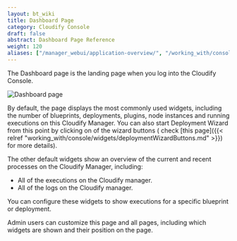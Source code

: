 ```yaml
---
layout: bt_wiki
title: Dashboard Page
category: Cloudify Console
draft: false
abstract: Dashboard Page Reference
weight: 120
aliases: ["/manager_webui/application-overview/", "/working_with/console/application-overview/"]
---
```


The Dashboard page is the landing page when you log into the Cloudify Console. 

![Dashboard page]( /images/ui/ui-dashboard-page.png )

By default, the page displays the most commonly used widgets, including the number of blueprints, deployments, plugins, node instances and running executions on this Cloudify Manager. You can also start Deployment Wizard from this point by clicking on of the wizard buttons (  check [this page]({{< relref "working_with/console/widgets/deploymentWizardButtons.md" >}}) for more details).  

The other default widgets show an overview of the current and recent processes on the Cloudify Manager, including:

* All of the executions on the Cloudify manager.
* All of the logs on the Cloudify manager.

You can configure these widgets to show executions for a specific blueprint or deployment.

Admin users can customize this page and all pages, including which widgets are shown and their position on the page.